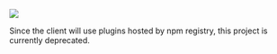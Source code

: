 ![](https://badgen.net/badge/status/deprecated/red)

Since the client will use plugins hosted by npm registry, this project is currently deprecated.
